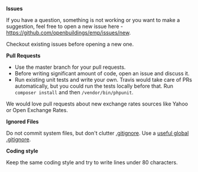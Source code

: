 __Issues__

If you have a question, something is not working or you want to make a suggestion, feel free to open a new issue here - https://github.com/openbuildings/emp/issues/new.

Checkout existing issues before opening a new one.

__Pull Requests__

 * Use the master branch for your pull requests.
 * Before writing significant amount of code, open an issue and discuss it.
 * Run existing unit tests and write your own. Travis would take care of PRs automatically, but you could run the tests locally before that. Run `composer install` and then `/vendor/bin/phpunit`.

We would love pull requests about new exchange rates sources like Yahoo or Open Exchange Rates.

__Ignored Files__

Do not commit system files, but don't clutter [.gitignore](.gitignore). Use a [useful global .gitignore](https://help.github.com/articles/ignoring-files#global-gitignore).

__Coding style__

Keep the same coding style and try to write lines under 80 characters.

